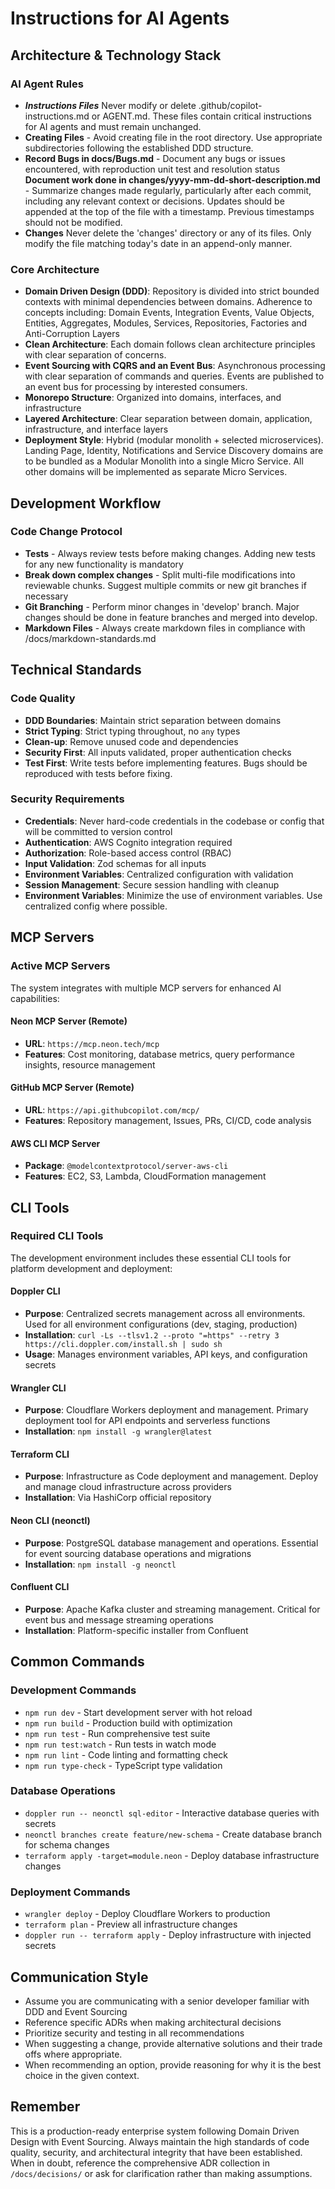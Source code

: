 # Instructions for AI Agents

## Architecture & Technology Stack

### AI Agent Rules

- **_Instructions Files_** Never modify or delete .github/copilot-instructions.md or AGENT.md. These files contain critical instructions for AI agents and must remain unchanged.
- **Creating Files** - Avoid creating file in the root directory. Use appropriate subdirectories following the established DDD structure.
- **Record Bugs in docs/Bugs.md** - Document any bugs or issues encountered, with reproduction unit test and resolution status
  **Document work done in changes/yyyy-mm-dd-short-description.md** - Summarize changes made regularly, particularly after each commit, including any relevant context or decisions. Updates should be appended at the top of the file with a timestamp. Previous timestamps should not be modified.
- **Changes** Never delete the 'changes' directory or any of its files. Only modify the file matching today's date in an append-only manner.

### Core Architecture

- **Domain Driven Design (DDD)**: Repository is divided into strict bounded contexts with minimal dependencies between domains. Adherence to concepts including: Domain Events, Integration Events, Value Objects, Entities, Aggregates, Modules, Services, Repositories, Factories and Anti-Corruption Layers
- **Clean Architecture**: Each domain follows clean architecture principles with clear separation of concerns.
- **Event Sourcing with CQRS and an Event Bus**: Asynchronous processing with clear separation of commands and queries. Events are published to an event bus for processing by interested consumers.
- **Monorepo Structure**: Organized into domains, interfaces, and infrastructure
- **Layered Architecture**: Clear separation between domain, application, infrastructure, and interface layers
- **Deployment Style**: Hybrid (modular monolith + selected microservices). Landing Page, Identity, Notifications and Service Discovery domains are to be bundled as a Modular Monolith into a single Micro Service. All other domains will be implemented as separate Micro Services.

## Development Workflow

### Code Change Protocol

- **Tests** - Always review tests before making changes. Adding new tests for any new functionality is mandatory
- **Break down complex changes** - Split multi-file modifications into reviewable chunks. Suggest multiple commits or new git branches if necessary
- **Git Branching** - Perform minor changes in 'develop' branch. Major changes should be done in feature branches and merged into develop.
- **Markdown Files** - Always create markdown files in compliance with /docs/markdown-standards.md

## Technical Standards

### Code Quality

- **DDD Boundaries**: Maintain strict separation between domains
- **Strict Typing**: Strict typing throughout, no `any` types
- **Clean-up**: Remove unused code and dependencies
- **Security First**: All inputs validated, proper authentication checks
- **Test First**: Write tests before implementing features. Bugs should be reproduced with tests before fixing.

### Security Requirements

- **Credentials**: Never hard-code credentials in the codebase or config that will be committed to version control
- **Authentication**: AWS Cognito integration required
- **Authorization**: Role-based access control (RBAC)
- **Input Validation**: Zod schemas for all inputs
- **Environment Variables**: Centralized configuration with validation
- **Session Management**: Secure session handling with cleanup
- **Environment Variables**: Minimize the use of environment variables. Use centralized config where possible.

## MCP Servers

### Active MCP Servers

The system integrates with multiple MCP servers for enhanced AI capabilities:

#### Neon MCP Server (Remote)

- **URL**: `https://mcp.neon.tech/mcp`
- **Features**: Cost monitoring, database metrics, query performance insights, resource management

#### GitHub MCP Server (Remote)

- **URL**: `https://api.githubcopilot.com/mcp/`
- **Features**: Repository management, Issues, PRs, CI/CD, code analysis

#### AWS CLI MCP Server

- **Package**: `@modelcontextprotocol/server-aws-cli`
- **Features**: EC2, S3, Lambda, CloudFormation management

## CLI Tools

### Required CLI Tools

The development environment includes these essential CLI tools for platform development and deployment:

#### **Doppler CLI**

- **Purpose**: Centralized secrets management across all environments. Used for all environment configurations (dev, staging, production)
- **Installation**: `curl -Ls --tlsv1.2 --proto "=https" --retry 3 https://cli.doppler.com/install.sh | sudo sh`
- **Usage**: Manages environment variables, API keys, and configuration secrets

#### **Wrangler CLI**

- **Purpose**: Cloudflare Workers deployment and management. Primary deployment tool for API endpoints and serverless functions
- **Installation**: `npm install -g wrangler@latest`

#### **Terraform CLI**

- **Purpose**: Infrastructure as Code deployment and management. Deploy and manage cloud infrastructure across providers
- **Installation**: Via HashiCorp official repository

#### **Neon CLI (neonctl)**

- **Purpose**: PostgreSQL database management and operations. Essential for event sourcing database operations and migrations
- **Installation**: `npm install -g neonctl`

#### **Confluent CLI**

- **Purpose**: Apache Kafka cluster and streaming management. Critical for event bus and message streaming operations
- **Installation**: Platform-specific installer from Confluent

## Common Commands

### Development Commands

- `npm run dev` - Start development server with hot reload
- `npm run build` - Production build with optimization
- `npm run test` - Run comprehensive test suite
- `npm run test:watch` - Run tests in watch mode
- `npm run lint` - Code linting and formatting check
- `npm run type-check` - TypeScript type validation

### Database Operations

- `doppler run -- neonctl sql-editor` - Interactive database queries with secrets
- `neonctl branches create feature/new-schema` - Create database branch for schema changes
- `terraform apply -target=module.neon` - Deploy database infrastructure changes

### Deployment Commands

- `wrangler deploy` - Deploy Cloudflare Workers to production
- `terraform plan` - Preview all infrastructure changes
- `doppler run -- terraform apply` - Deploy infrastructure with injected secrets

## Communication Style

- Assume you are communicating with a senior developer familiar with DDD and Event Sourcing
- Reference specific ADRs when making architectural decisions
- Prioritize security and testing in all recommendations
- When suggesting a change, provide alternative solutions and their trade offs where appropriate.
- When recommending an option, provide reasoning for why it is the best choice in the given context.

## Remember

This is a production-ready enterprise system following Domain Driven Design with Event Sourcing. Always maintain the high standards of code quality, security, and architectural integrity that have been established. When in doubt, reference the comprehensive ADR collection in `/docs/decisions/` or ask for clarification rather than making assumptions.
